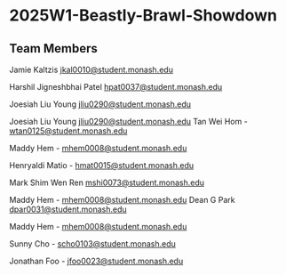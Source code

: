 # 2025W1-Beastly-Brawl-Showdown

## Team Members
Jamie Kaltzis jkal0010@student.monash.edu

Harshil Jigneshbhai Patel hpat0037@student.monash.edu

Joesiah Liu Young jliu0290@student.monash.edu 

Joesiah Liu Young
jliu0290@student.monash.edu
Tan Wei Hom - wtan0125@student.monash.edu

Maddy Hem - mhem0008@student.monash.edu

Henryaldi Matio - hmat0015@student.monash.edu

Mark Shim Wen Ren
mshi0073@student.monash.edu

Maddy Hem - mhem0008@student.monash.edu
Dean G Park dpar0031@student.monash.edu

Maddy Hem - mhem0008@student.monash.edu

Sunny Cho - scho0103@student.monash.edu

Jonathan Foo - jfoo0023@student.monash.edu